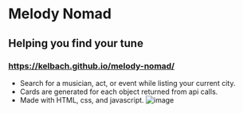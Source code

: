 # Melody Nomad
## Helping you find your tune
### https://kelbach.github.io/melody-nomad/
* Search for a musician, act, or event while listing your current city.
* Cards are generated for each object returned from api calls.
* Made with HTML, css, and javascript.
![image](https://user-images.githubusercontent.com/87092340/136462091-bbb7fd0c-67b9-4b23-95cf-125a00429817.png)

